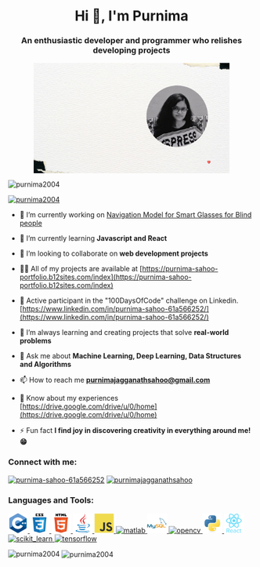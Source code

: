 <h1 align="center">Hi 👋, I'm Purnima</h1>
<h3 align="center">An enthusiastic developer and programmer who relishes developing projects</h3>

<div align="center">
<img src="https://github.com/Purnima2004/portfolio-assets/blob/main/Welcome.gif" alt="Animation" align= "center" width="400">
</div>

 
<p align="left"> <img src="https://komarev.com/ghpvc/?username=purnima2004&label=Profile%20views&color=0e75b6&style=flat" alt="purnima2004" /> </p>

<p align="left"> <a href="https://github.com/ryo-ma/github-profile-trophy"><img src="https://github-profile-trophy.vercel.app/?username=purnima2004" alt="purnima2004" /></a> </p>

- 🔭 I’m currently working on [Navigation Model for Smart Glasses for Blind people](https://github.com/Purnima2004/Smart-Glasses-for-Visually-Impaired-People)

- 🌱 I’m currently learning **Javascript and React**

- 👯 I’m looking to collaborate on **web development projects**

- 👨‍💻 All of my projects are available at [https://purnima-sahoo-portfolio.b12sites.com/index](https://purnima-sahoo-portfolio.b12sites.com/index)

- 📝 Active participant in the "100DaysOfCode" challenge on Linkedin. [https://www.linkedin.com/in/purnima-sahoo-61a566252/](https://www.linkedin.com/in/purnima-sahoo-61a566252/)

- 🤝 I’m always learning and creating projects that solve **real-world problems**

- 💬 Ask me about **Machine Learning, Deep Learning, Data Structures and Algorithms**

- 📫 How to reach me **purnimajagganathsahoo@gmail.com**

- 📄 Know about my experiences [https://drive.google.com/drive/u/0/home](https://drive.google.com/drive/u/0/home)

- ⚡ Fun fact **I find joy in discovering creativity in everything around me!😁**

<h3 align="left">Connect with me:</h3>
<p align="left">
<a href="https://linkedin.com/in/purnima-sahoo-61a566252" target="blank"><img align="center" src="https://raw.githubusercontent.com/rahuldkjain/github-profile-readme-generator/master/src/images/icons/Social/linked-in-alt.svg" alt="purnima-sahoo-61a566252" height="30" width="40" /></a>
<a href="https://www.leetcode.com/purnimajagganathsahoo" target="blank"><img align="center" src="https://raw.githubusercontent.com/rahuldkjain/github-profile-readme-generator/master/src/images/icons/Social/leet-code.svg" alt="purnimajagganathsahoo" height="30" width="40" /></a>
</p>

<h3 align="left">Languages and Tools:</h3>
<p align="left"> <a href="https://www.w3schools.com/cpp/" target="_blank" rel="noreferrer"> <img src="https://raw.githubusercontent.com/devicons/devicon/master/icons/cplusplus/cplusplus-original.svg" alt="cplusplus" width="40" height="40"/> </a> <a href="https://www.w3schools.com/css/" target="_blank" rel="noreferrer"> <img src="https://raw.githubusercontent.com/devicons/devicon/master/icons/css3/css3-original-wordmark.svg" alt="css3" width="40" height="40"/> </a> <a href="https://www.w3.org/html/" target="_blank" rel="noreferrer"> <img src="https://raw.githubusercontent.com/devicons/devicon/master/icons/html5/html5-original-wordmark.svg" alt="html5" width="40" height="40"/> </a> <a href="https://www.java.com" target="_blank" rel="noreferrer"> <img src="https://raw.githubusercontent.com/devicons/devicon/master/icons/java/java-original.svg" alt="java" width="40" height="40"/> </a> <a href="https://developer.mozilla.org/en-US/docs/Web/JavaScript" target="_blank" rel="noreferrer"> <img src="https://raw.githubusercontent.com/devicons/devicon/master/icons/javascript/javascript-original.svg" alt="javascript" width="40" height="40"/> </a> <a href="https://www.mathworks.com/" target="_blank" rel="noreferrer"> <img src="https://upload.wikimedia.org/wikipedia/commons/2/21/Matlab_Logo.png" alt="matlab" width="40" height="40"/> </a> <a href="https://www.mysql.com/" target="_blank" rel="noreferrer"> <img src="https://raw.githubusercontent.com/devicons/devicon/master/icons/mysql/mysql-original-wordmark.svg" alt="mysql" width="40" height="40"/> </a> <a href="https://opencv.org/" target="_blank" rel="noreferrer"> <img src="https://www.vectorlogo.zone/logos/opencv/opencv-icon.svg" alt="opencv" width="40" height="40"/> </a> <a href="https://www.python.org" target="_blank" rel="noreferrer"> <img src="https://raw.githubusercontent.com/devicons/devicon/master/icons/python/python-original.svg" alt="python" width="40" height="40"/> </a> <a href="https://reactjs.org/" target="_blank" rel="noreferrer"> <img src="https://raw.githubusercontent.com/devicons/devicon/master/icons/react/react-original-wordmark.svg" alt="react" width="40" height="40"/> </a> <a href="https://scikit-learn.org/" target="_blank" rel="noreferrer"> <img src="https://upload.wikimedia.org/wikipedia/commons/0/05/Scikit_learn_logo_small.svg" alt="scikit_learn" width="40" height="40"/> </a> <a href="https://www.tensorflow.org" target="_blank" rel="noreferrer"> <img src="https://www.vectorlogo.zone/logos/tensorflow/tensorflow-icon.svg" alt="tensorflow" width="40" height="40"/> </a> </p>

<p><img align="left" src="https://github-readme-stats.vercel.app/api/top-langs?username=purnima2004&show_icons=true&locale=en&layout=compact" alt="purnima2004" /></p>

<p>&nbsp;<img align="center" src="https://github-readme-stats.vercel.app/api?username=purnima2004&show_icons=true&locale=en" alt="purnima2004" /></p>
